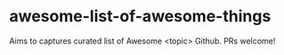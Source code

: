 # awesome-list-of-awesome-things
Aims to captures curated list of Awesome &lt;topic> Github.  PRs welcome!
